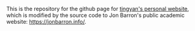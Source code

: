 This is the repository for the github page for [tingyan's personal website](http://tingyan08.github.io), which is modified by the source code to Jon Barron's public academic website: https://jonbarron.info/. 
